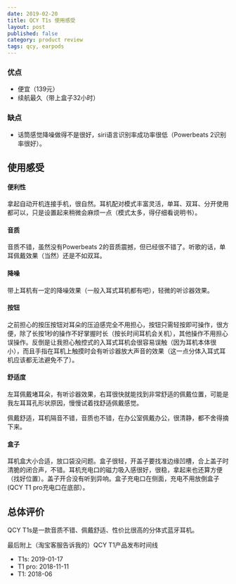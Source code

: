 ```yaml
---
date: 2019-02-20
title: QCY T1s 使用感受
layout: post
published: false
category: product review
tags: qcy, earpods
---
```


### 优点

- 便宜（139元）
- 续航最久（带上盒子32小时）

### 缺点

- 话筒感觉降噪做得不是很好，siri语言识别率成功率很低（Powerbeats 2识别率很好）。

## 使用感受

#### 便利性

拿起自动开机连接手机，很自然。耳机配对模式丰富灵活，单耳、双耳、分开使用都可以，只是设置起来稍微会麻烦一点（模式太多，得仔细看说明书）。

#### 音质

音质不错，虽然没有Powerbeats 2的音质震撼，但已经很不错了。听歌的话，单耳佩戴效果（当然）还是不如双耳。

#### 降噪

带上耳机有一定的降噪效果（一般入耳式耳机都有吧），轻微的听诊器效果。

#### 按钮

之前担心的按压按钮对耳朵的压迫感完全不用担心，按钮只需轻按即可操作，很方便，除了长按1秒的操作不好掌握时长（按长时间耳机会关机），其他操作不用担心误操作。反倒是让我担心触控式的入耳式耳机会很容易误触（因为耳机本体很小），而且手指在耳机上触摸时会有听诊器放大声音的效果（这一点分体入耳式耳机应该都无法避免不了）。

#### 舒适度

左耳佩戴堵耳朵，有听诊器效果，右耳很快就能找到非常舒适的佩戴位置，可能是我左耳耳孔形状原因，慢慢试着找舒适佩戴感觉。

佩戴舒适，耳机隔音不错，音质也不错，在办公室佩戴办公，很清静，都不舍得摘下来。

#### 盒子

耳机盒大小合适，放口袋没问题。盒子很轻，开盖子要找准边缘凹槽，合上盖子时清脆的闭合声，不错。耳机充电口的磁力吸入感很好，很稳，拿起来也还算方便（找好位置）。盖子开合没有听到异响。盒子充电口在侧面，充电不用放倒盒子(QCY T1 pro充电口在底部）。

## 总体评价

QCY T1s是一款音质不错、佩戴舒适、性价比很高的分体式蓝牙耳机。

最后附上（淘宝客服告诉我的）QCY T1产品发布时间线

- T1s: 2019-01-17
- T1 pro: 2018-11-11
- T1: 2018-06
